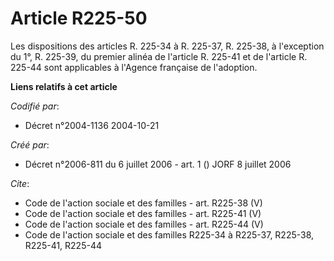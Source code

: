 # Article R225-50

Les dispositions des articles R. 225-34 à R. 225-37, R. 225-38, à l'exception du 1°, R. 225-39, du premier alinéa de
l'article R. 225-41 et de l'article R. 225-44 sont applicables à l'Agence française de l'adoption.

**Liens relatifs à cet article**

_Codifié par_:

  - Décret n°2004-1136 2004-10-21

_Créé par_:

  - Décret n°2006-811 du 6 juillet 2006 - art. 1 () JORF 8 juillet 2006

_Cite_:

  - Code de l'action sociale et des familles - art. R225-38 (V)
  - Code de l'action sociale et des familles - art. R225-41 (V)
  - Code de l'action sociale et des familles - art. R225-44 (V)
  - Code de l'action sociale et des familles R225-34 à R225-37, R225-38, R225-41, R225-44
